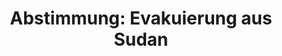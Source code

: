 ---
abstimmung:
  abstimmung: 1
  bundestagssitzung: 99
  datum: 26. April 2023
  legislaturperiode: 20
categories:
- Todo
data:
- title: Abstimmungsergebnis 20230426_1.pdf
  url: /res/2025-btw/abstimmungsergebnisse/20230426_1.pdf
- title: Abstimmungsergebnis 20230426_1_xls.xlsx
  url: /res/2025-btw/abstimmungsergebnisse/20230426_1_xls.xlsx
- title: Abstimmungsergebnis 20230426_1_xls.csv
  url: /res/2025-btw/abstimmungsergebnisse_csv/20230426_1_xls.csv
documents:
- local: /res/2025-btw/drucksachen/2006528.pdf
  summary: '### Antrag der Bundesregierung: Einsatz bewaffneter deutscher Streitkräfte
    zur militärischen Evakuierung aus Sudan


    Der Antrag der Bundesregierung befürwortet den Einsatz bewaffneter deutscher Streitkräfte
    zur militärischen Evakuierung deutscher Staatsangehöriger und weiterer berechtigter
    Personen aus dem Sudan.  Der Einsatz wurde bereits begonnen und soll bis zum 31.
    Mai 2023 andauern.  Die Bundespolizei unterstützt die Evakuierung.



    **Kernpunkte und Ziele:**


    * Zustimmung zum Einsatz bewaffneter deutscher Streitkräfte zur Evakuierung

    * Schutz deutscher und weiterer berechtigter Staatsangehöriger

    * Evakuierungsoperation im Rahmen verfügbarer Kapazitäten

    * Kooperation mit internationalen Partnern

    * Einsatz von bis zu 1.600 Soldatinnen und Soldaten

    * Kosten bis zu 22,4 Millionen Euro'
  title: Drucksache 20/6528
  url: https://dserver.bundestag.de/btd/20/065/2006528.pdf
ergebnis:
  AfD:
    enthaltung: 0
    gesamt: 78
    ja: 65
    nein: 0
    nichtabgegeben: 13
    ungueltig: 0
  Bündnis 90/Die Grünen:
    enthaltung: 0
    gesamt: 118
    ja: 109
    nein: 0
    nichtabgegeben: 9
    ungueltig: 0
  CDU/CSU:
    enthaltung: 0
    gesamt: 197
    ja: 184
    nein: 0
    nichtabgegeben: 13
    ungueltig: 0
  Die Linke:
    enthaltung: 7
    gesamt: 39
    ja: 27
    nein: 0
    nichtabgegeben: 5
    ungueltig: 0
  FDP:
    enthaltung: 0
    gesamt: 91
    ja: 83
    nein: 0
    nichtabgegeben: 8
    ungueltig: 0
  Fraktionslos:
    enthaltung: 0
    gesamt: 6
    ja: 4
    nein: 0
    nichtabgegeben: 2
    ungueltig: 0
  SPD:
    enthaltung: 0
    gesamt: 205
    ja: 189
    nein: 0
    nichtabgegeben: 16
    ungueltig: 0
layout: abstimmung
links:
- title: Link zu bundestag.de
  url: https://www.bundestag.de/parlament/plenum/abstimmung/abstimmung?id=842
preview: 'Deutscher Bundestag


  99. Sitzung des Deutschen Bundestages

  am Mittwoch, 26. April 2023


  Endgültiges Ergebnis der Namentlichen Abstimmung Nr. 1


  Antrag der Bundesregierung

  Einsatz bewaffneter deutscher Streitkräfte zur militärischen Evakuierung aus Sudan

  Drs. 20/6528'
tags:
- Todo
title: 'Abstimmung: Evakuierung aus Sudan'
---